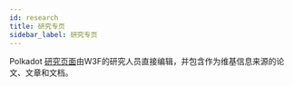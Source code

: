 ```yaml
---
id: research
title: 研究专页
sidebar_label: 研究专页
---
```


Polkadot [研究页面](https://research.polkadot.network)由W3F的研究人员直接编辑，并包含作为维基信息来源的论文、文章和文档。
